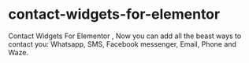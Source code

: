 # contact-widgets-for-elementor
Contact Widgets For Elementor , Now you can add all the beast ways to contact you: Whatsapp, SMS, Facebook messenger, Email, Phone and Waze.
